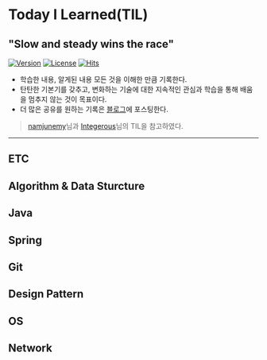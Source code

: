 # Today I Learned(TIL)
## "Slow and steady wins the race"

[![Version](https://img.shields.io/badge/version-2020.04.16-red.svg)](./CHANGELOG)  [![License](https://img.shields.io/github/license/mashape/apistatus.svg)](./LICENSE)  [![Hits](https://hits.seeyoufarm.com/api/count/incr/badge.svg?url=https://github.com/hanull/TIL)](https://hits.seeyoufarm.com/)

- 학습한 내용, 알게된 내용 모든 것을 이해한 만큼 기록한다.
- 탄탄한 기본기를 갖추고, 변화하는 기술에 대한 지속적인 관심과 학습을 통해 배움을 멈추지 않는 것이 목표이다.
- 더 많은 공유를 원하는 기록은 [블로그](https://hanul-dev.netlify.app/)에 포스팅한다.

> [namjunemy](https://github.com/namjunemy)님과 [Integerous](https://github.com/Integerous)님의 TIL을 참고하였다. 

<hr>

## ETC

## Algorithm & Data Sturcture

## Java

## Spring

## Git

## Design Pattern

## OS

## Network
